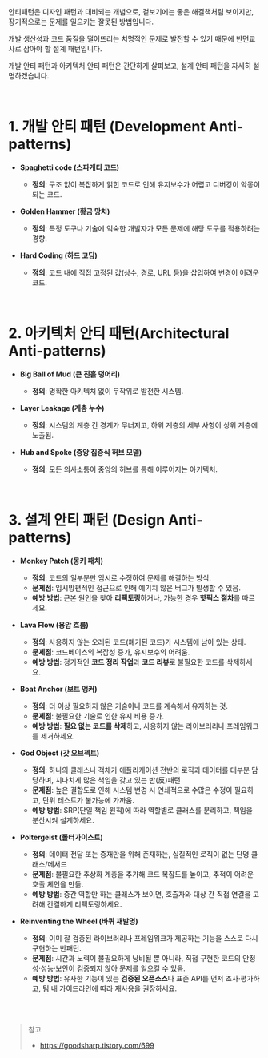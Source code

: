 안티패턴은 디자인 패턴과 대비되는 개념으로, 겉보기에는 좋은 해결책처럼 보이지만, 장기적으로는 문제를 일으키는 잘못된 방법입니다.

개발 생산성과 코드 품질을 떨어뜨리는 치명적인 문제로 발전할 수 있기 때문에 반면교사로 삼아야 할 설계 패턴입니다.

개발 안티 패턴과 아키텍처 안티 패턴은 간단하게 살펴보고, 설계 안티 패턴을 자세히 설명하겠습니다.

<br/>

# 1. 개발 안티 패턴 (Development Anti-patterns)

- **Spaghetti code (스파게티 코드)**

  - **정의**: 구조 없이 복잡하게 얽힌 코드로 인해 유지보수가 어렵고 디버깅이 악몽이 되는 코드.

- **Golden Hammer (황금 망치)**

  - **정의**: 특정 도구나 기술에 익숙한 개발자가 모든 문제에 해당 도구를 적용하려는 경향.

- **Hard Coding (하드 코딩)**

  - **정의**: 코드 내에 직접 고정된 값(상수, 경로, URL 등)을 삽입하여 변경이 어려운 코드.

<br/>

# 2. 아키텍처 안티 패턴(Architectural Anti-patterns)

- **Big Ball of Mud (큰 진흙 덩어리)**

  - **정의**: 명확한 아키텍처 없이 무작위로 발전한 시스템.

- **Layer Leakage (계층 누수)**

  - **정의**: 시스템의 계층 간 경계가 무너지고, 하위 계층의 세부 사항이 상위 계층에 노출됨.

- **Hub and Spoke (중앙 집중식 허브 모델)**

  - **정의**: 모든 의사소통이 중앙의 허브를 통해 이루어지는 아키텍처.

<br/>

# 3. 설계 안티 패턴 (Design Anti-patterns)

- **Monkey Patch (몽키 패치)**

  - **정의**: 코드의 일부분만 임시로 수정하여 문제를 해결하는 방식.
  - **문제점**: 임시방편적인 접근으로 인해 예기치 않은 버그가 발생할 수 있음.
  - **예방 방법**: 근본 원인을 찾아 **리팩토링**하거나, 가능한 경우 **핫픽스 절차**를 따르세요.

- **Lava Flow (용암 흐름)**

  - **정의**: 사용하지 않는 오래된 코드(폐기된 코드)가 시스템에 남아 있는 상태.
  - **문제점**: 코드베이스의 복잡성 증가, 유지보수의 어려움.
  - **예방 방법**: 정기적인 **코드 정리 작업**과 **코드 리뷰**로 불필요한 코드를 삭제하세요.

- **Boat Anchor (보트 앵커)**

  - **정의**: 더 이상 필요하지 않은 기술이나 코드를 계속해서 유지하는 것.
  - **문제점**: 불필요한 기술로 인한 유지 비용 증가.
  - **예방 방법**: **필요 없는 코드를 삭제**하고, 사용하지 않는 라이브러리나 프레임워크를 제거하세요.

- **God Object (갓 오브젝트)**

  - **정의**: 하나의 클래스나 객체가 애플리케이션 전반의 로직과 데이터를 대부분 담당하며, 지나치게 많은 책임을 갖고 있는 반(反)패턴
  - **문제점**: 높은 결합도로 인해 시스템 변경 시 연쇄적으로 수많은 수정이 필요하고, 단위 테스트가 불가능에 가까움.
  - **예방 방법**: SRP(단일 책임 원칙)에 따라 역할별로 클래스를 분리하고, 책임을 분산시켜 설계하세요.

- **Poltergeist (폴터가이스트)**

  - **정의**: 데이터 전달 또는 중재만을 위해 존재하는, 실질적인 로직이 없는 단명 클래스/메서드
  - **문제점**: 불필요한 추상화 계층을 추가해 코드 복잡도를 높이고, 추적이 어려운 호출 체인을 만듦.
  - **예방 방법**: 중간 역할만 하는 클래스가 보이면, 호출자와 대상 간 직접 연결을 고려해 간결하게 리팩토링하세요.

- **Reinventing the Wheel (바퀴 재발명)**

  - **정의**: 이미 잘 검증된 라이브러리나 프레임워크가 제공하는 기능을 스스로 다시 구현하는 반패턴.
  - **문제점**: 시간과 노력이 불필요하게 낭비될 뿐 아니라, 직접 구현한 코드의 안정성·성능·보안이 검증되지 않아 문제를 일으킬 수 있음.
  - **예방 방법**: 유사한 기능이 있는 **검증된 오픈소스**나 표준 API를 먼저 조사·평가하고, 팀 내 가이드라인에 따라 재사용을 권장하세요.

<br/>
<br/>

> 참고
>
> - https://goodsharp.tistory.com/699
